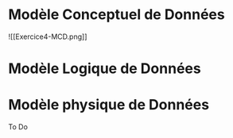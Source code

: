 
# Modèle Conceptuel de Données
![[Exercice4-MCD.png]]
# Modèle Logique de Données

# Modèle physique de Données

To Do
